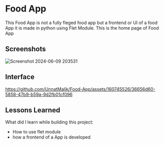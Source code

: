 
# Food App

This Food App is not a fully fleged food app but a frontend or UI of a food App it is made in python using Flet Module.
This is the home page of Food App

## Screenshots
![Screenshot 2024-06-09 203531](https://github.com/UnnatMalik/Food-App/assets/160745526/d055b9e4-b830-4726-8c49-c72b6f1af384)





## Interface



https://github.com/UnnatMalik/Food-App/assets/160745526/36656d60-5858-47b9-b59a-9d2fb01cf096




## Lessons Learned

What did I learn while building this project:

- How to use flet module
- how a frontend of a App is developed
